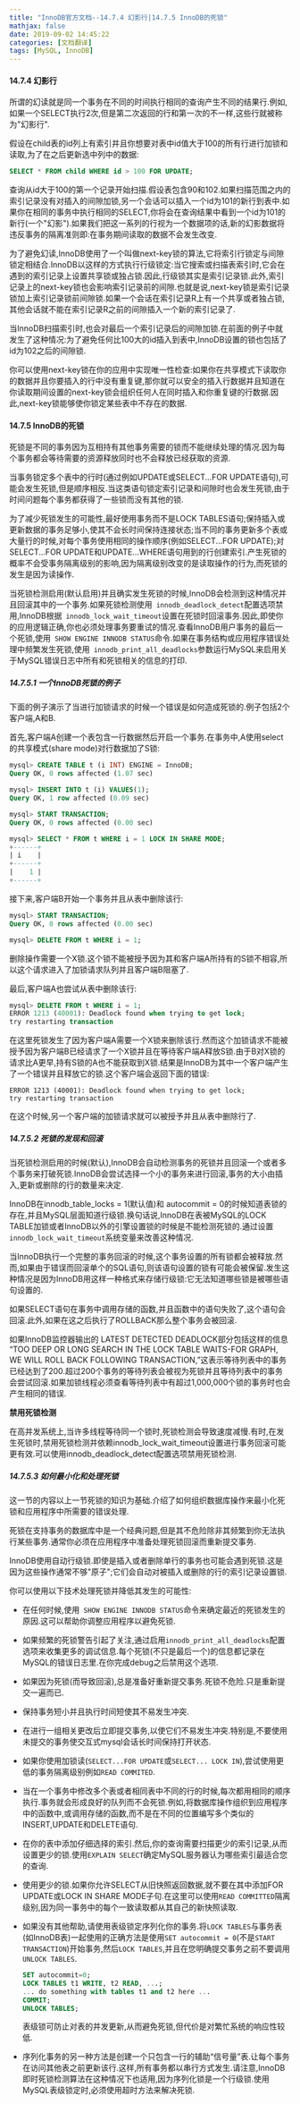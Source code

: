 ```yaml
---
title: "InnoDB官方文档--14.7.4 幻影行|14.7.5 InnoDB的死锁"
mathjax: false
date: 2019-09-02 14:45:22
categories: [文档翻译]
tags: [MySQL, InnoDB]
---
```

#### 14.7.4 幻影行
所谓的幻读就是同一个事务在不同的时间执行相同的查询产生不同的结果行.例如,如果一个SELECT执行2次,但是第二次返回的行和第一次的不一样,这些行就被称为"幻影行".

假设在child表的id列上有索引并且你想要对表中id值大于100的所有行进行加锁和读取,为了在之后更新选中列中的数据:
```sql
SELECT * FROM child WHERE id > 100 FOR UPDATE;
```
查询从id大于100的第一个记录开始扫描.假设表包含90和102.如果扫描范围之内的索引记录没有对插入的间隙加锁,另一个会话可以插入一个id为101的新行到表中.如果你在相同的事务中执行相同的SELECT,你将会在查询结果中看到一个id为101的新行(一个"幻影").如果我们把这一系列的行视为一个数据项的话,新的幻影数据将违反事务的隔离准则即:在事务期间读取的数据不会发生改变.

为了避免幻读,InnoDB使用了一个叫做next-key锁的算法,它将索引行锁定与间隙锁定相结合.InnoDB以这样的方式执行行级锁定:当它搜索或扫描表索引时,它会在遇到的索引记录上设置共享锁或独占锁.因此,行级锁其实是索引记录锁.此外,索引记录上的next-key锁也会影响索引记录前的间隙.也就是说,next-key锁是索引记录锁加上索引记录锁前间隙锁.如果一个会话在索引记录R上有一个共享或者独占锁,其他会话就不能在索引记录R之前的间隙插入一个新的索引记录了.

当InnoDB扫描索引时,也会对最后一个索引记录后的间隙加锁.在前面的例子中就发生了这种情况:为了避免任何比100大的id插入到表中,InnoDB设置的锁也包括了id为102之后的间隙锁.

你可以使用next-key锁在你的应用中实现唯一性检查:如果你在共享模式下读取你的数据并且你要插入的行中没有重复键,那你就可以安全的插入行数据并且知道在你读取期间设置的next-key锁会组织任何人在同时插入和你重复键的行数据.因此,next-key锁能够使你锁定某些表中不存在的数据.
<!-- more -->
#### 14.7.5 InnoDB的死锁
死锁是不同的事务因为互相持有其他事务需要的锁而不能继续处理的情况.因为每个事务都会等待需要的资源释放同时也不会释放已经获取的资源.

当事务锁定多个表中的行时(通过例如UPDATE或SELECT...FOR UPDATE语句),可能会发生死锁,但是顺序相反.当这类语句锁定索引记录和间隙时也会发生死锁,由于时间问题每个事务都获得了一些锁而没有其他的锁.

为了减少死锁发生的可能性,最好使用事务而不是LOCK TABLES语句;保持插入或更新数据的事务足够小,使其不会长时间保持连接状态;当不同的事务更新多个表或大量行的时候,对每个事务使用相同的操作顺序(例如SELECT...FOR UPDATE);对SELECT...FOR UPDATE和UPDATE...WHERE语句用到的行创建索引.产生死锁的概率不会受事务隔离级别的影响,因为隔离级别改变的是读取操作的行为,而死锁的发生是因为读操作.

当死锁检测启用(默认启用)并且确实发生死锁的时候,InnoDB会检测到这种情况并且回滚其中的一个事务.如果死锁检测使用` innodb_deadlock_detect`配置选项禁用,InnoDB根据` innodb_lock_wait_timeout`设置在死锁时回滚事务.因此,即使你的应用逻辑正确,你也必须处理事务要重试的情况.查看InnoDB用户事务的最后一个死锁,使用` SHOW ENGINE INNODB STATUS`命令.如果在事务结构或应用程序错误处理中频繁发生死锁,使用` innodb_print_all_deadlocks`参数运行MySQL来启用关于MySQL错误日志中所有和死锁相关的信息的打印.

##### 14.7.5.1 一个InnoDB死锁的例子
下面的例子演示了当进行加锁请求的时候一个错误是如何造成死锁的.例子包括2个客户端,A和B.

首先,客户端A创建一个表包含一行数据然后开启一个事务.在事务中,A使用select的共享模式(share mode)对行数据加了S锁:
```sql
mysql> CREATE TABLE t (i INT) ENGINE = InnoDB;
Query OK, 0 rows affected (1.07 sec)

mysql> INSERT INTO t (i) VALUES(1);
Query OK, 1 row affected (0.09 sec)

mysql> START TRANSACTION;
Query OK, 0 rows affected (0.00 sec)

mysql> SELECT * FROM t WHERE i = 1 LOCK IN SHARE MODE;
+------+
| i    |
+------+
|    1 |
+------+
```

接下来,客户端B开始一个事务并且从表中删除该行:
```sql
mysql> START TRANSACTION;
Query OK, 0 rows affected (0.00 sec)

mysql> DELETE FROM t WHERE i = 1;
```

删除操作需要一个X锁.这个锁不能被授予因为其和客户端A所持有的S锁不相容,所以这个请求进入了加锁请求队列并且客户端B阻塞了.

最后,客户端A也尝试从表中删除该行:
```sql
mysql> DELETE FROM t WHERE i = 1;
ERROR 1213 (40001): Deadlock found when trying to get lock;
try restarting transaction
```

在这里死锁发生了因为客户端A需要一个X锁来删除该行.然而这个加锁请求不能被授予因为客户端B已经请求了一个X锁并且在等待客户端A释放S锁.由于B对X锁的请求比A更早,持有S锁的A也不能获取到X锁.结果是InnoDB为其中一个客户端产生了一个错误并且释放它的锁.这个客户端会返回下面的错误:
```
ERROR 1213 (40001): Deadlock found when trying to get lock;
try restarting transaction
```
在这个时候,另一个客户端的加锁请求就可以被授予并且从表中删除行了.

##### 14.7.5.2 死锁的发现和回滚
当死锁检测启用的时候(默认),InnoDB会自动检测事务的死锁并且回滚一个或者多个事务来打破死锁.InnoDB会尝试选择一个小的事务来进行回滚,事务的大小由插入,更新或删除的行的数量来决定.

InnoDB在innodb_table_locks = 1(默认值)和 autocommit = 0的时候知道表锁的存在,并且MySQL层面知道行级锁.换句话说,InnoDB在表被MySQL的LOCK TABLE加锁或者InnoDB以外的引擎设置锁的时候是不能检测死锁的.通过设置`innodb_lock_wait_timeout`系统变量来改善这种情况.

当InnoDB执行一个完整的事务回滚的时候,这个事务设置的所有锁都会被释放.然而,如果由于错误而回滚单个的SQL语句,则该语句设置的锁有可能会被保留.发生这种情况是因为InnoDB用这样一种格式来存储行级锁:它无法知道哪些锁是被哪些语句设置的.

如果SELECT语句在事务中调用存储的函数,并且函数中的语句失败了,这个语句会回滚.此外,如果在这之后执行了ROLLBACK那么整个事务会被回滚.

如果InnoDB监控器输出的 LATEST DETECTED DEADLOCK部分包括这样的信息 “TOO DEEP OR LONG SEARCH IN THE LOCK TABLE WAITS-FOR GRAPH, WE WILL ROLL BACK FOLLOWING TRANSACTION,”这表示等待列表中的事务已经达到了200.超过200个事务的等待列表会被视为死锁并且等待列表中的事务会尝试回滚.如果加锁线程必须查看等待列表中有超过1,000,000个锁的事务时也会产生相同的错误.

**禁用死锁检测**

在高并发系统上,当许多线程等待同一个锁时,死锁检测会导致速度减慢.有时,在发生死锁时,禁用死锁检测并依赖innodb_lock_wait_timeout设置进行事务回滚可能更有效.可以使用innodb_deadlock_detect配置选项禁用死锁检测.

##### 14.7.5.3 如何最小化和处理死锁
这一节的内容以上一节死锁的知识为基础.介绍了如何组织数据库操作来最小化死锁和应用程序中所需要的错误处理.

死锁在支持事务的数据库中是一个经典问题,但是其不危险除非其频繁到你无法执行某些事务.通常你必须在应用程序中准备处理死锁回滚而重新提交事务.

InnoDB使用自动行级锁.即使是插入或者删除单行的事务也可能会遇到死锁.这是因为这些操作通常不够"原子";它们会自动对被插入或删除的行的索引记录设置锁.

你可以使用以下技术处理死锁并降低其发生的可能性:
- 在任何时候,使用` SHOW ENGINE INNODB STATUS`命令来确定最近的死锁发生的原因.这可以帮助你调整应用程序以避免死锁.
- 如果频繁的死锁警告引起了关注,通过启用`innodb_print_all_deadlocks`配置选项来收集更多的调试信息.每个死锁(不只是最后一个)的信息都记录在MySQL的错误日志里.在你完成debug之后禁用这个选项.
- 如果因为死锁(而导致回滚),总是准备好重新提交事务.死锁不危险.只是重新提交一遍而已.
- 保持事务短小并且执行时间短使其不易发生冲突.
- 在进行一组相关更改后立即提交事务,以使它们不易发生冲突.特别是,不要使用未提交的事务使交互式mysql会话长时间保持打开状态.
- 如果你使用加锁读(`SELECT...FOR UPDATE`或`SELECT... LOCK IN`),尝试使用更低的事务隔离级别例如`READ COMMITED`.
- 当在一个事务中修改多个表或者相同表中不同的行的时候,每次都用相同的顺序执行.事务就会形成良好的队列而不会死锁.例如,将数据库操作组织到应用程序中的函数中,或调用存储的函数,而不是在不同的位置编写多个类似的INSERT,UPDATE和DELETE语句.
- 在你的表中添加仔细选择的索引.然后,你的查询需要扫描更少的索引记录,从而设置更少的锁.使用`EXPLAIN SELECT`确定MySQL服务器认为哪些索引最适合您的查询.
- 使用更少的锁.如果你允许SELECT从旧快照返回数据,就不要在其中添加FOR UPDATE或LOCK IN SHARE MODE子句.在这里可以使用`READ COMMITTED`隔离级别,因为同一事务中的每个一致读取都从其自己的新快照读取.
- 如果没有其他帮助,请使用表级锁定序列化你的事务.将`LOCK TABLES`与事务表(如InnoDB表)一起使用的正确方法是使用`SET autocommit = 0`(不是`START TRANSACTION`)开始事务,然后`LOCK TABLES`,并且在您明确提交事务之前不要调用`UNLOCK TABLES`.

    ```sql
    SET autocommit=0;
    LOCK TABLES t1 WRITE, t2 READ, ...;
    ... do something with tables t1 and t2 here ...
    COMMIT;
    UNLOCK TABLES;
    ```

    表级锁可防止对表的并发更新,从而避免死锁,但代价是对繁忙系统的响应性较低.

- 序列化事务的另一种方法是创建一个只包含一行的辅助“信号量”表.让每个事务在访问其他表之前更新该行.这样,所有事务都以串行方式发生.请注意,InnoDB即时死锁检测算法在这种情况下也适用,因为序列化锁是一个行级锁.使用MySQL表级锁定时,必须使用超时方法来解决死锁.
